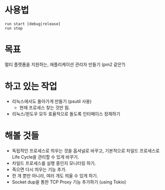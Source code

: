 # 사용법 
~~~~
run start [debug|release]
run stop
~~~~

# 목표
멀티 플랫폼을 지원하는, 애플리케이션 관리자 만들기 (pm2 같은?)
    
# 하고 있는 작업
* 리눅스에서도 돌아가게 만들기 (psutil 사용)
    * 현재 프로세스 찾는 것만 됨.
* 리눅스/윈도우 모두 효율적으로 돌도록 인터페이스 정제하기

# 해볼 것들
* 독립적인 프로세스로 띄우는 것을 옵셔널로 바꾸고, 기본적으로 차일드 프로세스로 Life Cycle을 관리할 수 있게 바꾸기.
* 차일드 프로세스를 실행 중인지 모니터링 하기.
* 죽으면 다시 띄우는 기능 추가.
* 한 개 뿐만 아니라, 여러 개도 띄울 수 있게 하기.
* Socket dup을 통한 TCP Proxy 기능 추가하기 (using Tokio)
